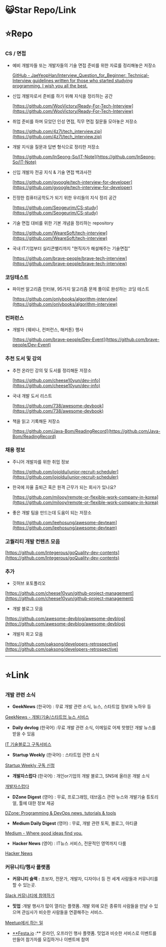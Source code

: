 # 😺Star Repo/Link

# ⭐Repo

### CS / 면접

- 예비 개발자들 또는 개발자들의 기술 면접 준비를 위한 자료를 정리해놓은 저장소
    
    [GitHub - JaeYeopHan/Interview_Question_for_Beginner: Technical-Interview guidelines written for those who started studying programming. I wish you all the best.](https://github.com/JaeYeopHan/Interview_Question_for_Beginner#%EA%B7%B8-%EC%99%B8-%EC%A2%8B%EC%9D%80-%EC%9E%90%EB%A3%8C)
    
- 신입 개발자로서 준비를 하기 위해 지식을 정리하는 공간
    
    [https://github.com/WooVictory/Ready-For-Tech-Interview](https://github.com/WooVictory/Ready-For-Tech-Interview)
    
- 취업 준비를 하며 모았던 인성 면접, 직무 면접 질문들 모아놓은 저장소
    
    [https://github.com/4z7l/tech_interview.zip](https://github.com/4z7l/tech_interview.zip)
    
- 개발 지식을 질문과 답변 형식으로 정리한 저장소
    
    [https://github.com/InSeong-So/IT-Note](https://github.com/InSeong-So/IT-Note)
    
- 신입 개발자 전공 지식 & 기술 면접 백과사전
    
    [https://github.com/gyoogle/tech-interview-for-developer](https://github.com/gyoogle/tech-interview-for-developer)
    
- 진정한 컴퓨터공학도가 되기 위한 우리들의 지식 정리 공간
    
    [https://github.com/Seogeurim/CS-study](https://github.com/Seogeurim/CS-study)
    
- 기술 면접 대비를 위한 기본 개념을 정리하는 repository
    
    [https://github.com/WeareSoft/tech-interview](https://github.com/WeareSoft/tech-interview)
    
- 국내 IT기업부터 실리콘밸리까지 "현직자가 해설해주는 기술면접”
    
    [https://github.com/brave-people/brave-tech-interview](https://github.com/brave-people/brave-tech-interview)
    

### 코딩테스트

- 파이썬 알고리즘 인터뷰, 95가지 알고리즘 문제 풀이로 완성하는 코딩 테스트
    
    [https://github.com/onlybooks/algorithm-interview](https://github.com/onlybooks/algorithm-interview)
    

### 컨퍼런스

- 개발자 {웨비나, 컨퍼런스, 해커톤} 행사
    
    [https://github.com/brave-people/Dev-Event](https://github.com/brave-people/Dev-Event)
    

### 추천 도서 및 강의

- 추천 온라인 강의 및 도서를 정리해둔 저장소
    
    [https://github.com/cheese10yun/dev-info](https://github.com/cheese10yun/dev-info)
    
- 국내 개발 도서 리스트
    
    [https://github.com/738/awesome-devbook](https://github.com/738/awesome-devbook)
    
- 책을 읽고 기록해둔 저장소
    
    [https://github.com/Java-Bom/ReadingRecord](https://github.com/Java-Bom/ReadingRecord)
    

### 채용 정보

- 주니어 개발자를 위한 취업 정보
    
    [https://github.com/jojoldu/junior-recruit-scheduler](https://github.com/jojoldu/junior-recruit-scheduler)
    
- 한국에 자율 출퇴근 혹은 원격 근무가 되는 회사가 있나요?
    
    [https://github.com/milooy/remote-or-flexible-work-company-in-korea](https://github.com/milooy/remote-or-flexible-work-company-in-korea)
    
- 좋은 개발 팀을 만드는데 도움이 되는 저장소
    
    [https://github.com/leehosung/awesome-devteam](https://github.com/leehosung/awesome-devteam)
    

### 고퀄리티 개발 컨텐츠 모음

[https://github.com/Integerous/goQuality-dev-contents](https://github.com/Integerous/goQuality-dev-contents)

### 추가

- 깃허브 포토폴리오

[https://github.com/cheese10yun/github-project-management](https://github.com/cheese10yun/github-project-management)

- 개발 블로그 모음

[https://github.com/awesome-devblog/awesome-devblog](https://github.com/awesome-devblog/awesome-devblog)

- 개발자 회고 모음

[https://github.com/oaksong/developers-retrospective](https://github.com/oaksong/developers-retrospective)

---

# ⭐Link

### 개발 관련 소식

- **GeekNews** (한국어) : 무료 개발 관련 소식, 뉴스, 스타트업 정보와 노하우 등

[GeekNews - 개발/기술/스타트업 뉴스 서비스](https://news.hada.io/)

- **Daily devlog** (한국어) :무료 개발 관련 소식, 이메일로 어제 핫했던 개발 뉴스를 받을 수 있음

[IT 기술블로그 구독서비스](http://daily-devblog.com/)

- **Startup Weekly** (한국어) : 스타트업 관련 소식

[Startup Weekly 구독 신청](http://glance.media/)

- **개발자스럽다** (한국어) : 개인or기업의 개발 블로그, SNS에 올라온 개발 소식

[개발자스럽다](https://blog.gaerae.com/)

- **DZone Digest** (영어) : 무료, 프로그래밍, 데브옵스 관련 뉴스와 개발기술 튜토리얼, 툴에 대한 정보 제공

[DZone: Programming & DevOps news, tutorials & tools](https://dzone.com/)

- **Medium Daily Digest** (영어) : 무료, 개발 관련 토픽, 블로그, 아티클

[Medium - Where good ideas find you.](https://medium.com/)

- **Hacker News** (영어) : IT뉴스 서비스, 전문적인 영역까지 다룸

[Hacker News](https://news.ycombinator.com/)

### 커뮤니티/행사 플랫폼

- **커뮤니티 슬랙 :** 초보자, 전문가, 개발자, 디자이너 등 전 세계 사람들과 커뮤니티를 할 수 있는곳.

[Slack 커뮤니티에 참여하기](https://slack.com/intl/ko-kr/community)

- **밋업** :개발 행사가 많이 열리는 플랫폼. 개발 외에 모든 종류의 사람들을 만날 수 있으며 관심사가 비슷한 사람들을 연결해주는 서비스.

[Meetup에서 하는 일](https://www.meetup.com/ko-KR/)

- [**Festa.io](http://Festa.io) :** 온라인, 오프라인 행사 플랫폼. 밋업과 비슷한 서비스로 이벤트를 만들어 참가자를 모집하거나 이벤트에 참여
